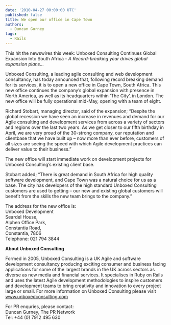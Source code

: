 ```yaml
---
date: '2010-04-27 00:00:00 UTC'
published: false
title: We open our office in Cape Town
authors:
  - Duncan Gurney
tags:
  - Rails
---
```


<p>This hit the newswires this week:&nbsp;Unboxed Consulting Continues Global Expansion Into South Africa -&nbsp;<i>A Record-breaking year drives global expansion plans&hellip;</i><b><i> </i></b></p>
<p>Unboxed Consulting, a leading agile consulting and web development consultancy, has today announced that, following record breaking demand for its services, it is to open a new office in Cape Town, South Africa.&nbsp;This new office continues the company&rsquo;s global expansion with presence in North America, as well as its headquarters within &lsquo;The City&rsquo;, in London. The new office will be fully operational mid-May, opening with a team of eight.</p>
<p>Richard Stobart, managing director, said of the expansion; &ldquo;Despite the global recession we have seen an increase in revenues and demand for our Agile consulting and development services from across a variety of sectors and regions over the last two years.&nbsp;As we get closer to our fifth birthday in April, we are very proud of the 30-strong company, our reputation and clientbase that we have built up &ndash; now more than ever before, customers of all sizes are seeing the speed with which Agile development practices can deliver value to their business.&rdquo;</p>
<p>The new office will start immediate work on development projects for Unboxed Consulting&rsquo;s existing client base.</p>
<p>Stobart added; &ldquo;There is great demand in South Africa for high quality software development, and Cape Town was a natural choice for us as a base.&nbsp;The city has developers of the high standard Unboxed Consulting customers are used to getting &ndash; our new and existing global customers will benefit from the skills the new team brings to the company.&rdquo;</p>
<p>The address for the new office is:<br />
Unboxed Development<br />
Seardel House,<br />
Alphen Office Park,<br />
Constantia Road,<br />
Constantia, 7806&nbsp;<br />
Telephone: 021 794 3844</p>
<p><b>About Unboxed Consulting</b></p>
<p>Formed in 2005, Unboxed Consulting is a UK Agile and software development consultancy producing exciting consumer and business facing applications for some of the largest brands in the UK across sectors as diverse as new media and financial services.&nbsp;It specialises in Ruby on Rails and uses the latest Agile development methodologies to inspire customers and development teams to bring creativity and innovation to every project large or small.&nbsp;For more information on Unboxed Consulting please visit <a href="http://www.unboxedconsulting.com">www.unboxedconsulting.com</a></p>
<p>For PR enquries, please contact:<br />
Duncan Gurney, The PR Network<br />
Tel: +44 (0) 7912 495 630</p>
